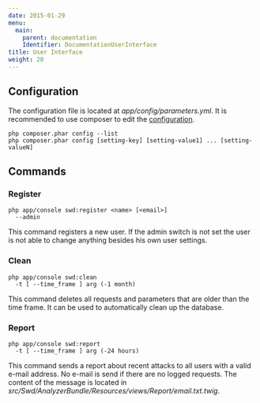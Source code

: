 ```yaml
---
date: 2015-01-29
menu:
  main:
    parent: documentation
    Identifier: DocumentationUserInterface
title: User Interface
weight: 20
---
```


## Configuration

The configuration file is located at *app/config/parameters.yml*.
It is recommended to use composer to edit the [configuration](https://getcomposer.org/doc/03-cli.md#config).

    php composer.phar config --list
    php composer.phar config [setting-key] [setting-value1] ... [setting-valueN]

## Commands

### Register

    php app/console swd:register <name> [<email>]
      --admin

This command registers a new user.
If the admin switch is not set the user is not able to change anything besides his own user settings.

### Clean

    php app/console swd:clean
      -t [ --time_frame ] arg (-1 month)

This command deletes all requests and parameters that are older than the time frame.
It can be used to automatically clean up the database.

### Report

    php app/console swd:report
      -t [ --time_frame ] arg (-24 hours)

This command sends a report about recent attacks to all users with a valid e-mail address.
No e-mail is send if there are no logged requests.
The content of the message is located in *src/Swd/AnalyzerBundle/Resources/views/Report/email.txt.twig*.
